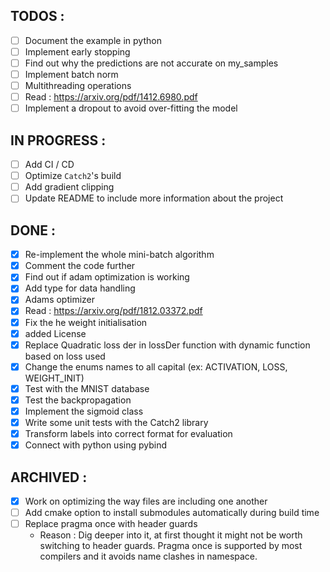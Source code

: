 ## TODOS :

- [ ] Document the example in python
- [ ] Implement early stopping
- [ ] Find out why the predictions are not accurate on my_samples
- [ ] Implement batch norm
- [ ] Multithreading operations
- [ ] Read : https://arxiv.org/pdf/1412.6980.pdf
- [ ] Implement a dropout to avoid over-fitting the model

## IN PROGRESS :

- [ ] Add CI / CD
- [ ] Optimize `Catch2`'s build
- [ ] Add gradient clipping
- [ ] Update README to include more information about the project

## DONE :

- [x] Re-implement the whole mini-batch algorithm
- [x] Comment the code further
- [x] Find out if adam optimization is working
- [x] Add type for data handling
- [x] Adams optimizer
- [x] Read : https://arxiv.org/pdf/1812.03372.pdf
- [x] Fix the he weight initialisation
- [x] added License
- [x] Replace Quadratic loss der in lossDer function with dynamic function based on loss used
- [x] Change the enums names to all capital (ex: ACTIVATION, LOSS, WEIGHT_INIT)
- [x] Test with the MNIST database
- [x] Test the backpropagation
- [x] Implement the sigmoid class
- [x] Write some unit tests with the Catch2 library
- [x] Transform labels into correct format for evaluation
- [x] Connect with python using pybind

## ARCHIVED :

- [x] Work on optimizing the way files are including one another
- [ ] Add cmake option to install submodules automatically during build time
- [ ] Replace pragma once with header guards
  - Reason : Dig deeper into it, at first thought it might not be worth switching to header guards. Pragma once is supported by most compilers and it avoids name clashes in namespace.
